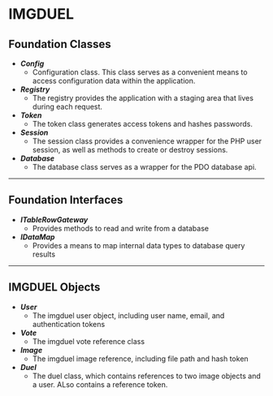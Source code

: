 # IMGDUEL #
## Foundation Classes ##
*   _**Config**_
    *    Configuration class.  This class serves as a convenient means to access configuration data within the application.
*   _**Registry**_
    *    The registry provides the application with a staging area that lives during each request.
*   _**Token**_
    *    The token class generates access tokens and hashes passwords.
*   _**Session**_
    *    The session class provides a convenience wrapper for the PHP user session, as well as methods to create or destroy sessions.
*   _**Database**_
    *    The database class serves as a wrapper for the PDO database api.

---

## Foundation Interfaces ##
*   _**ITableRowGateway**_
    *    Provides methods to read and write from a database
*   _**IDataMap**_
    *    Provides a means to map internal data types to database query results

---

## IMGDUEL Objects ##
*   _**User**_
    *    The imgduel user object, including user name, email, and authentication tokens
*   _**Vote**_
    *    The imgduel vote reference class
*   _**Image**_
    *    The imgduel image reference, including file path and hash token
*   _**Duel**_
    *    The duel class, which contains references to two image objects and a user.  ALso contains a reference token.